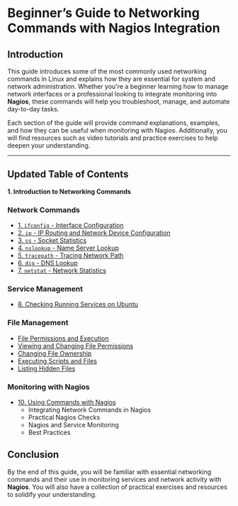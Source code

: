 # Beginner’s Guide to Networking Commands with Nagios Integration

## Introduction

This guide introduces some of the most commonly used networking commands in Linux and explains how they are essential for system and network administration. Whether you're a beginner learning how to manage network interfaces or a professional looking to integrate monitoring into **Nagios**, these commands will help you troubleshoot, manage, and automate day-to-day tasks.

Each section of the guide will provide command explanations, examples, and how they can be useful when monitoring with Nagios. Additionally, you will find resources such as video tutorials and practice exercises to help deepen your understanding.

---

## Updated Table of Contents

**1. Introduction to Networking Commands**

### **Network Commands**
- [1. `ifconfig` - Interface Configuration](ifconfig.md)
- [2. `ip` - IP Routing and Network Device Configuration](ip.md)
- [3. `ss` - Socket Statistics](ss.md)
- [4. `nslookup` - Name Server Lookup](nslookup.md)
- [5. `tracepath` - Tracing Network Path](tracepath.md)
- [6. `dig` - DNS Lookup](dig.md)
- [7. `netstat` - Network Statistics](netstat.md)

### **Service Management**
- [8. Checking Running Services on Ubuntu](services.md)

### **File Management**
   - [ File Permissions and Execution](./file_permissions.md)
   - [Viewing and Changing File Permissions](./file_permissions.md)
   - [Changing File Ownership](./file_ownership.md)
   - [Executing Scripts and Files](./Executing_files.md)
   - [Listing Hidden Files](./hidden_files.md)


### **Monitoring with Nagios**
- [10. Using Commands with Nagios](nagios-integration.md)
   - Integrating Network Commands in Nagios
   - Practical Nagios Checks
   - Nagios and Service Monitoring
   - Best Practices


## Conclusion

By the end of this guide, you will be familiar with essential networking commands and their use in monitoring services and network activity with **Nagios**. You will also have a collection of practical exercises and resources to solidify your understanding.